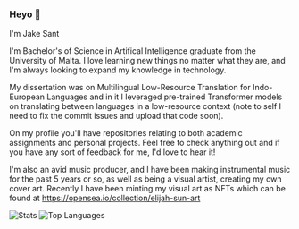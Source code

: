 ### Heyo 👋

I'm Jake Sant

I'm Bachelor's of Science in Artifical Intelligence graduate from the University of Malta. I love learning new things no matter what
they are, and I'm always looking to expand my knowledge in technology.

My dissertation was on Multilingual Low-Resource Translation for Indo-European Languages and in it I leveraged pre-trained Transformer models on translating between languages in a low-resource context (note to self I need to fix the commit issues and upload that code soon).

On my profile you'll have repositories relating to both academic assignments and personal projects. Feel free to check anything out and if you
have any sort of feedback for me, I'd love to hear it!

I'm also an avid music producer, and I have been making instrumental music for the past 5 years or so, as well as being a visual artist, creating my own cover art. Recently I have been minting my visual art as NFTs which can be found at https://opensea.io/collection/elijah-sun-art


![Stats](https://github-readme-stats.vercel.app/api?username=jakesant&count_private=true&show_icons=true&include_all_commits=true) ![Top Languages](https://github-readme-stats.vercel.app/api/top-langs/?username=jakesant&layout=compact)


<!--
**jakesant/jakesant** is a ✨ _special_ ✨ repository because its `README.md` (this file) appears on your GitHub profile.

Here are some ideas to get you started:

- 🔭 I’m currently working on ...
- 🌱 I’m currently learning ...
- 👯 I’m looking to collaborate on ...
- 🤔 I’m looking for help with ...
- 💬 Ask me about ...
- 📫 How to reach me: ...
- 😄 Pronouns: ...
- ⚡ Fun fact: ...
-->
